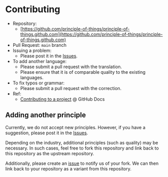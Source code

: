 
# Contributing

- Repository:
  - [https://github.com/principle-of-things/principle-of-things.github.com](https://github.com/principle-of-things/principle-of-things.github.com)
- Pull Request: `main` branch
- Issuing a problem:
  - Please post it in the [Issues](https://github.com/principle-of-things/principle-of-things.github.com/issues).
- To add another language:
  - Please submit a pull request with the translation.
  - Please ensure that it is of comparable quality to the existing languages.
- To fix typos or grammar:
  - Please submit a pull request with the correction.
- Ref:
  - [Contributing to a project](https://docs.github.com/en/get-started/exploring-projects-on-github/contributing-to-a-project) @ GitHub Docs

## Adding another principle

Currently, we do not accept new principles. However, if you have a suggestion, please post it in the [Issues](https://github.com/principle-of-things/principle-of-things.github.com/issues).

Depending on the industry, additional principles (such as quality) may be necessary. In such cases, feel free to fork this repository and link back to this repository as the upstream repository.

Additionally, please create an [issue](https://github.com/principle-of-things/principle-of-things.github.com/issues) to notify us of your fork. We can then link back to your repository as a variant from this repository.
